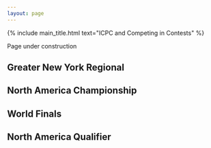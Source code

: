 ```yaml
---
layout: page
---
```


{% include main_title.html text="ICPC and Competing in Contests" %}

Page under construction

## Greater New York Regional

## North America Championship

## World Finals

## North America Qualifier
